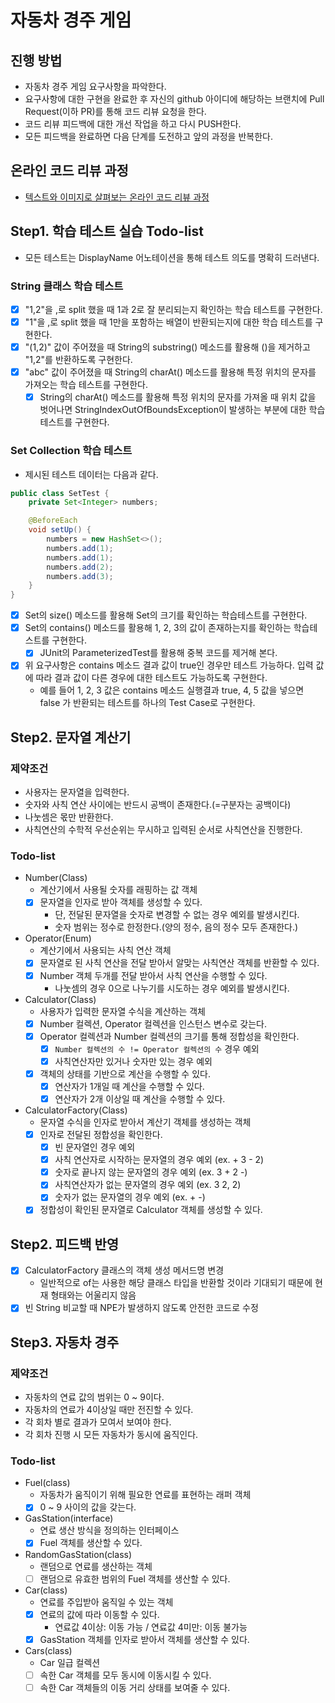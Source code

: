 # 자동차 경주 게임
## 진행 방법
* 자동차 경주 게임 요구사항을 파악한다.
* 요구사항에 대한 구현을 완료한 후 자신의 github 아이디에 해당하는 브랜치에 Pull Request(이하 PR)를 통해 코드 리뷰 요청을 한다.
* 코드 리뷰 피드백에 대한 개선 작업을 하고 다시 PUSH한다.
* 모든 피드백을 완료하면 다음 단계를 도전하고 앞의 과정을 반복한다.

## 온라인 코드 리뷰 과정
* [텍스트와 이미지로 살펴보는 온라인 코드 리뷰 과정](https://github.com/next-step/nextstep-docs/tree/master/codereview)

## Step1. 학습 테스트 실습 Todo-list
- 모든 테스트는 DisplayName 어노테이션을 통해 테스트 의도를 명확히 드러낸다.

### String 클래스 학습 테스트
- [X] "1,2"을 ,로 split 했을 때 1과 2로 잘 분리되는지 확인하는 학습 테스트를 구현한다.
- [X] "1"을 ,로 split 했을 때 1만을 포함하는 배열이 반환되는지에 대한 학습 테스트를 구현한다.
- [X] "(1,2)" 값이 주어졌을 때 String의 substring() 메소드를 활용해 ()을 제거하고 "1,2"를 반환하도록 구현한다.
- [X] "abc" 값이 주어졌을 때 String의 charAt() 메소드를 활용해 특정 위치의 문자를 가져오는 학습 테스트를 구현한다.
    - [X] String의 charAt() 메소드를 활용해 특정 위치의 문자를 가져올 때 위치 값을 벗어나면 StringIndexOutOfBoundsException이 발생하는 부분에 대한 학습 테스트를 구현한다.

### Set Collection 학습 테스트
- 제시된 테스트 데이터는 다음과 같다.
```java
public class SetTest {
    private Set<Integer> numbers;

    @BeforeEach
    void setUp() {
        numbers = new HashSet<>();
        numbers.add(1);
        numbers.add(1);
        numbers.add(2);
        numbers.add(3);
    }
}
```
- [X] Set의 size() 메소드를 활용해 Set의 크기를 확인하는 학습테스트를 구현한다.
- [X] Set의 contains() 메소드를 활용해 1, 2, 3의 값이 존재하는지를 확인하는 학습테스트를 구현한다.
    - [X] JUnit의 ParameterizedTest를 활용해 중복 코드를 제거해 본다.
- [X] 위 요구사항은 contains 메소드 결과 값이 true인 경우만 테스트 가능하다. 입력 값에 따라 결과 값이 다른 경우에 대한 테스트도 가능하도록 구현한다.
    - 예를 들어 1, 2, 3 값은 contains 메소드 실행결과 true, 4, 5 값을 넣으면 false 가 반환되는 테스트를 하나의 Test Case로 구현한다.

## Step2. 문자열 계산기
### 제약조건
- 사용자는 문자열을 입력한다.
- 숫자와 사칙 연산 사이에는 반드시 공백이 존재한다.(=구분자는 공백이다)
- 나눗셈은 몫만 반환한다.
- 사칙연산의 수학적 우선순위는 무시하고 입력된 순서로 사칙연산을 진행한다.

### Todo-list
- Number(Class)
    - 계산기에서 사용될 숫자를 래핑하는 값 객체
    - [X] 문자열을 인자로 받아 객체를 생성할 수 있다.
        - 단, 전달된 문자열을 숫자로 변경할 수 없는 경우 예외를 발생시킨다.
        - 숫자 범위는 정수로 한정한다.(양의 정수, 음의 정수 모두 존재한다.)
- Operator(Enum)
    - 계산기에서 사용되는 사칙 연산 객체
    - [X] 문자열로 된 사칙 연산을 전달 받아서 알맞는 사칙연산 객체를 반환할 수 있다.
    - [X] Number 객체 두개를 전달 받아서 사칙 연산을 수행할 수 있다.
        - 나눗셈의 경우 0으로 나누기를 시도하는 경우 예외를 발생시킨다.
- Calculator(Class)
    - 사용자가 입력한 문자열 수식을 계산하는 객체
    - [X] Number 컬렉션, Operator 컬렉션을 인스턴스 변수로 갖는다.
    - [X] Operator 컬렉션과 Number 컬렉션의 크기를 통해 정합성을 확인한다.
        - [X] `Number 컬렉션의 수 != Operator 컬렉션의 수` 경우 예외
        - [X] 사칙연산자만 있거나 숫자만 있는 경우 예외
    - [X] 객체의 상태를 기반으로 계산을 수행할 수 있다.
        - [X] 연산자가 1개일 때 계산을 수행할 수 있다.
        - [X] 연산자가 2개 이상일 때 계산을 수행할 수 있다.
- CalculatorFactory(Class)
    - 문자열 수식을 인자로 받아서 계산기 객체를 생성하는 객체
    - [X] 인자로 전달된 정합성을 확인한다.
        - [X] 빈 문자열인 경우 예외
        - [X] 사칙 연산자로 시작하는 문자열의 경우 예외 (ex. + 3 - 2)
        - [X] 숫자로 끝나지 않는 문자열의 경우 예외 (ex. 3 + 2 -)
        - [X] 사칙연산자가 없는 문자열의 경우 예외 (ex. 3 2, 2)
        - [X] 숫자가 없는 문자열의 경우 예외 (ex. + -)
    - [X] 정합성이 확인된 문자열로 Calculator 객체를 생성할 수 있다.

## Step2. 피드백 반영
- [X] CalculatorFactory 클래스의 객체 생성 메서드명 변경
    - 일반적으로 of는 사용한 해당 클래스 타입을 반환할 것이라 기대되기 때문에 현재 형태와는 어울리지 않음
- [X] 빈 String 비교할 때 NPE가 발생하지 않도록 안전한 코드로 수정

## Step3. 자동차 경주
### 제약조건
- 자동차의 연료 값의 범위는 0 ~ 9이다.
- 자동차의 연료가 4이상일 때만 전진할 수 있다.
- 각 회차 별로 결과가 모여서 보여야 한다.
- 각 회차 진행 시 모든 자동차가 동시에 움직인다.

### Todo-list
- Fuel(class)
    - 자동차가 움직이기 위해 필요한 연료를 표현하는 래퍼 객체
    - [X] 0 ~ 9 사이의 값을 갖는다.
- GasStation(interface)
    - 연료 생산 방식을 정의하는 인터페이스
    - [X] Fuel 객체를 생산할 수 있다.
- RandomGasStation(class)
    - 랜덤으로 연료를 생산하는 객체
    - [ ] 랜덤으로 유효한 범위의 Fuel 객체를 생산할 수 있다.
- Car(class)
    - 연료를 주입받아 움직일 수 있는 객체
    - [X] 연료의 값에 따라 이동할 수 있다.
        - 연료값 4이상: 이동 가능 / 연료값 4미만: 이동 불가능
    - [X] GasStation 객체를 인자로 받아서 객체를 생산할 수 있다.
- Cars(class)
    - Car 일급 컬렉션
    - [ ] 속한 Car 객체를 모두 동시에 이동시킬 수 있다.
    - [ ] 속한 Car 객체들의 이동 거리 상태를 보여줄 수 있다.
